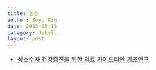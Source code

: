 ```yaml
---
title: 논문
author: Soyu Kim
date: 2023-05-15
category: Jekyll
layout: post
---
```


* [성소수자 건강증진을 위한 의료 가이드라인 기초연구](https://queerarchive.org/items/show/6494)
